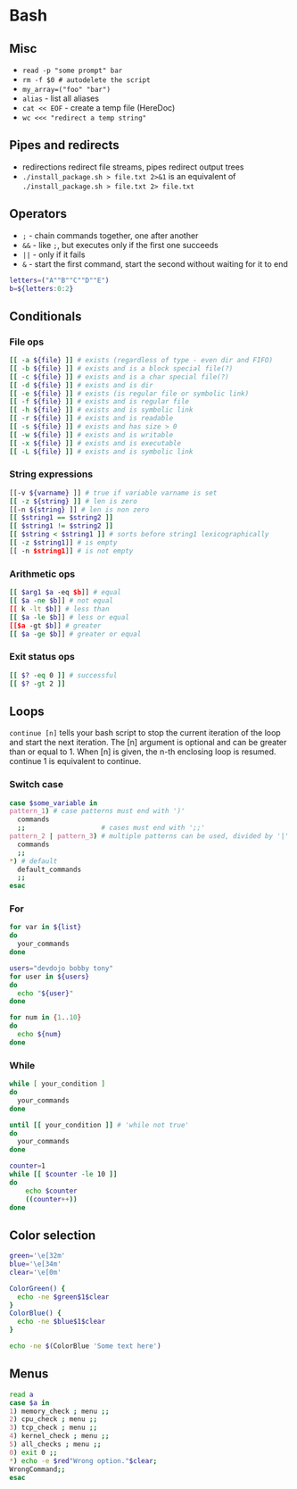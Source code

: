 # Bash

## Misc

* `read -p "some prompt" bar`
* `rm -f $0 # autodelete the script`
* `my_array=("foo" "bar")`
* `alias` - list all aliases
* `cat << EOF` - create a temp file (HereDoc)
* `wc <<< "redirect a temp string"`

## Pipes and redirects

* redirections redirect file streams, pipes redirect output trees
*  `./install_package.sh > file.txt 2>&1` is an equivalent of
   `./install_package.sh > file.txt 2> file.txt` 

## Operators

* `;` - chain commands together, one after another
* `&&` - like `;`, but executes only if the first one succeeds
* `||` - only if it fails
* `&` - start the first command, start the second without waiting for it to end

```bash
letters=("A""B""C""D""E")
b=${letters:0:2}
```

## Conditionals

### File ops

```bash
[[ -a ${file} ]] # exists (regardless of type - even dir and FIFO)
[[ -b ${file} ]] # exists and is a block special file(?)
[[ -c ${file} ]] # exists and is a char special file(?)
[[ -d ${file} ]] # exists and is dir
[[ -e ${file} ]] # exists (is regular file or symbolic link)
[[ -f ${file} ]] # exists and is regular file
[[ -h ${file} ]] # exists and is symbolic link
[[ -r ${file} ]] # exists and is readable
[[ -s ${file} ]] # exists and has size > 0
[[ -w ${file} ]] # exists and is writable
[[ -x ${file} ]] # exists and is executable
[[ -L ${file} ]] # exists and is symbolic link
```

### String expressions

```bash
[[-v ${varname} ]] # true if variable varname is set
[[ -z ${string} ]] # len is zero
[[-n ${string} ]] # len is non zero
[[ $string1 == $string2 ]]
[[ $string1 != $string2 ]]
[[ $string < $string1 ]] # sorts before string1 lexicographically
[[ -z $string1]] # is empty
[[ -n $string1]] # is not empty

```

### Arithmetic ops

```bash
[[ $arg1 $a -eq $b]] # equal
[[ $a -ne $b]] # not equal
[[ k -lt $b]] # less than
[[ $a -le $b]] # less or equal
[[$a -gt $b]] # greater
[[ $a -ge $b]] # greater or equal
```

### Exit status ops

```bash
[[ $? -eq 0 ]] # successful
[[ $? -gt 2 ]]
```

## Loops

`continue [n]` tells your bash script to stop the current iteration of the loop and
start the next iteration. The [n] argument is optional and can be greater than 
or equal to 1. When [n] is given, the n-th enclosing loop is resumed. continue
1 is equivalent to continue.

### Switch case

```bash
case $some_variable in
pattern_1) # case patterns must end with ')'
  commands
  ;;                   # cases must end with ';;'
pattern_2 | pattern_3) # multiple patterns can be used, divided by '|'
  commands
  ;;
*) # default
  default_commands
  ;;
esac

```

### For

```bash
for var in ${list}
do
  your_commands
done

users="devdojo bobby tony"
for user in ${users}
do
  echo "${user}"
done

for num in {1..10}
do
  echo ${num}
done
```

### While

```bash
while [ your_condition ]
do
  your_commands
done

until [[ your_condition ]] # 'while not true'
do
  your_commands
done

counter=1
while [[ $counter -le 10 ]]
do
    echo $counter
    ((counter++))
done
```

## Color selection

```bash
green='\e[32m'
blue='\e[34m'
clear='\e[0m'

ColorGreen() {
  echo -ne $green$1$clear
}
ColorBlue() {
  echo -ne $blue$1$clear
}

echo -ne $(ColorBlue 'Some text here')
```

## Menus

```bash
read a
case $a in
1) memory_check ; menu ;;
2) cpu_check ; menu ;;
3) tcp_check ; menu ;;
4) kernel_check ; menu ;;
5) all_checks ; menu ;;
0) exit 0 ;;
*) echo -e $red"Wrong option."$clear;
WrongCommand;;
esac
```

